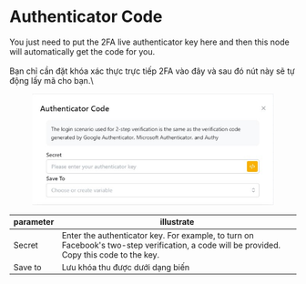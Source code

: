 # Authenticator Code

You just need to put the 2FA live authenticator key here and then this node will automatically get the code for you.\
\
Bạn chỉ cần đặt khóa xác thực trực tiếp 2FA vào đây và sau đó nút này sẽ tự động lấy mã cho bạn.\


<figure><img src="../../.gitbook/assets/Authenticator Code.jpg" alt=""><figcaption></figcaption></figure>



| parameter | illustrate                                                                                                                                 |
| --------- | ------------------------------------------------------------------------------------------------------------------------------------------ |
| Secret    | Enter the authenticator key. For example, to turn on Facebook's two-step verification, a code will be provided. Copy this code to the key. |
| Save to   | Lưu khóa thu được dưới dạng biến                                                                                                           |
